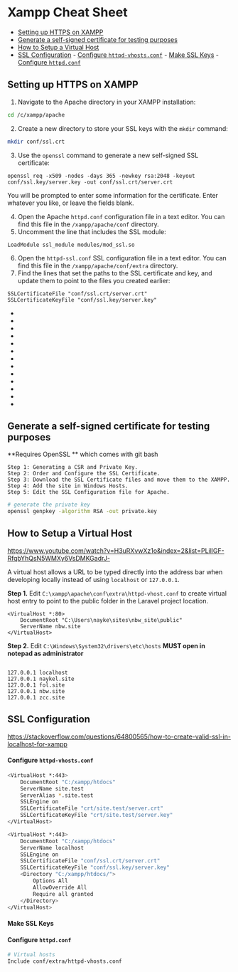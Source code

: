 # Xampp Cheat Sheet

- [Setting up HTTPS on XAMPP](#setting-up-https-on-xampp)
- [Generate a self-signed certificate for testing purposes](#generate-a-self-signed-certificate-for-testing-purposes)
- [How to Setup a Virtual Host](#how-to-setup-a-virtual-host)
- [SSL Configuration](#ssl-configuration)
        - [Configure `httpd-vhosts.conf`](#configure-httpd-vhostsconf)
        - [Make SSL Keys](#make-ssl-keys)
        - [Configure `httpd.conf`](#configure-httpdconf)









## Setting up HTTPS on XAMPP

1. Navigate to the Apache directory in your XAMPP installation:
```bash +torchlight-bash
cd /c/xampp/apache
```
2. Create a new directory to store your SSL keys with the `mkdir` command:
```bash +torchlight-bash
mkdir conf/ssl.crt
```
3. Use the `openssl` command to generate a new self-signed SSL certificate:
```
openssl req -x509 -nodes -days 365 -newkey rsa:2048 -keyout conf/ssl.key/server.key -out conf/ssl.crt/server.crt
```
You will be prompted to enter some information for the certificate. Enter whatever you like, or leave the fields blank.

4. Open the Apache `httpd.conf` configuration file in a text editor. You can find this file in the `/xampp/apache/conf` directory.
5. Uncomment the line that includes the SSL module:
```
LoadModule ssl_module modules/mod_ssl.so
```
6. Open the `httpd-ssl.conf` SSL configuration file in a text editor. You can find this file in the `/xampp/apache/conf/extra` directory.
7. Find the lines that set the paths to the SSL certificate and key, and update them to point to the files you created earlier:
```
SSLCertificateFile "conf/ssl.crt/server.crt"
SSLCertificateKeyFile "conf/ssl.key/server.key"
```

-
-
-
-
-
-
-
-
-
-
-
-
-
## Generate a self-signed certificate for testing purposes

**Requires OpenSSL ** which comes with git bash

    Step 1: Generating a CSR and Private Key.
    Step 2: Order and Configure the SSL Certificate.
    Step 3: Download the SSL Certificate files and move them to the XAMPP.
    Step 4: Add the site in Windows Hosts.
    Step 5: Edit the SSL Configuration file for Apache.

```bash +torchlight-bash
# generate the private key
openssl genpkey -algorithm RSA -out private.key
```

## How to Setup a Virtual Host

https://www.youtube.com/watch?v=H3uRXvwXz1o&index=2&list=PLillGF-RfqbYhQsN5WMXy6VsDMKGadrJ-

A virtual host allows a URL to be typed directly into the address bar when developing locally instead of using `localhost` or `127.0.0.1`.

**Step 1.** Edit `C:\xampp\apache\conf\extra\httpd-vhost.conf` to create virtual host entry to point to the public folder in the Laravel project location.

```
<VirtualHost *:80>
	DocumentRoot "C:\Users\nayke\sites\nbw_site\public"
	ServerName nbw.site
</VirtualHost>
```

**Step 2.** Edit `C:\Windows\System32\drivers\etc\hosts` **MUST open in notepad as administrator**

```

127.0.0.1 localhost
127.0.0.1 naykel.site
127.0.0.1 fol.site
127.0.0.1 nbw.site
127.0.0.1 zcc.site
```

## SSL Configuration

https://stackoverflow.com/questions/64800565/how-to-create-valid-ssl-in-localhost-for-xampp

#### Configure `httpd-vhosts.conf`

```bash +torchlight-bash
<VirtualHost *:443>
    DocumentRoot "C:/xampp/htdocs"
    ServerName site.test
    ServerAlias *.site.test
    SSLEngine on
    SSLCertificateFile "crt/site.test/server.crt"
    SSLCertificateKeyFile "crt/site.test/server.key"
</VirtualHost>
 ```

```bash +torchlight-bash
<VirtualHost *:443>
    DocumentRoot "C:/xampp/htdocs"
    ServerName localhost
    SSLEngine on
    SSLCertificateFile "conf/ssl.crt/server.crt"
    SSLCertificateKeyFile "conf/ssl.key/server.key"
    <Directory "C:/xampp/htdocs/">
        Options All
        AllowOverride All
        Require all granted
    </Directory>
</VirtualHost>
 ```
#### Make SSL Keys

#### Configure `httpd.conf`

```bash +torchlight-bash
# Virtual hosts
Include conf/extra/httpd-vhosts.conf
```
